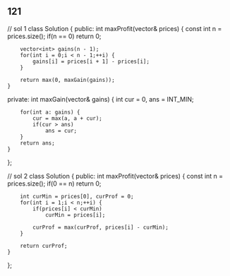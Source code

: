 ## 121 

// sol 1
class Solution {
public:
    int maxProfit(vector<int>& prices) {
        const int n = prices.size();
        if(n == 0)
            return 0;
        
        vector<int> gains(n - 1);
        for(int i = 0;i < n - 1;++i) {
            gains[i] = prices[i + 1] - prices[i];
        }
        
        return max(0, maxGain(gains));
    }
private:
    int maxGain(vector<int>& gains) {
        int cur = 0, ans = INT_MIN;
        
        for(int a: gains) {
            cur = max(a, a + cur);
            if(cur > ans)
                ans = cur;
        }
        return ans;
    }
};


// sol 2
class Solution {
public:
    int maxProfit(vector<int>& prices) {
        const int n = prices.size();
        if(0 == n)
            return 0;
        
        int curMin = prices[0], curProf = 0;
        for(int i = 1;i < n;++i) {
            if(prices[i] < curMin)
                curMin = prices[i];
            
            curProf = max(curProf, prices[i] - curMin);
        }
        
        return curProf;
    }
};
